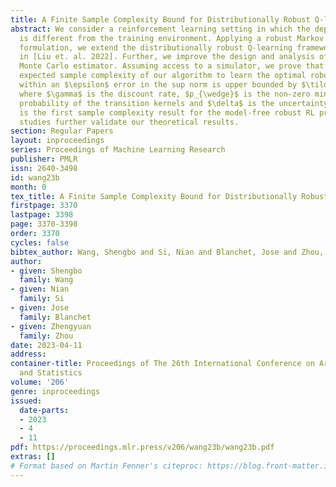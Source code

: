 ```yaml
---
title: A Finite Sample Complexity Bound for Distributionally Robust Q-learning
abstract: We consider a reinforcement learning setting in which the deployment environment
  is different from the training environment. Applying a robust Markov decision processes
  formulation, we extend the distributionally robust Q-learning framework studied
  in [Liu et. al. 2022]. Further, we improve the design and analysis of their multi-level
  Monte Carlo estimator. Assuming access to a simulator, we prove that the worst-case
  expected sample complexity of our algorithm to learn the optimal robust Q-function
  within an $\epsilon$ error in the sup norm is upper bounded by $\tilde O(|S||A|(1-\gamma)^{-5}\epsilon^{-2}p_{\wedge}^{-6}\delta^{-4})$,
  where $\gamma$ is the discount rate, $p_{\wedge}$ is the non-zero minimal support
  probability of the transition kernels and $\delta$ is the uncertainty size. This
  is the first sample complexity result for the model-free robust RL problem. Simulation
  studies further validate our theoretical results.
section: Regular Papers
layout: inproceedings
series: Proceedings of Machine Learning Research
publisher: PMLR
issn: 2640-3498
id: wang23b
month: 0
tex_title: A Finite Sample Complexity Bound for Distributionally Robust Q-learning
firstpage: 3370
lastpage: 3398
page: 3370-3398
order: 3370
cycles: false
bibtex_author: Wang, Shengbo and Si, Nian and Blanchet, Jose and Zhou, Zhengyuan
author:
- given: Shengbo
  family: Wang
- given: Nian
  family: Si
- given: Jose
  family: Blanchet
- given: Zhengyuan
  family: Zhou
date: 2023-04-11
address:
container-title: Proceedings of The 26th International Conference on Artificial Intelligence
  and Statistics
volume: '206'
genre: inproceedings
issued:
  date-parts:
  - 2023
  - 4
  - 11
pdf: https://proceedings.mlr.press/v206/wang23b/wang23b.pdf
extras: []
# Format based on Martin Fenner's citeproc: https://blog.front-matter.io/posts/citeproc-yaml-for-bibliographies/
---
```

